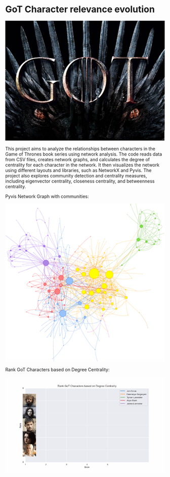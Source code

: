 # GoT Character relevance evolution

<img src="images/Got.jpeg" alt="GoT" width="800"/>

This project aims to analyze the relationships between characters in the Game of Thrones book series 
using network analysis.  The code reads data from CSV files, creates network graphs, and calculates 
the degree of centrality for each character in the network. It then visualizes the network using different 
layouts and libraries, such as NetworkX and Pyvis. The project also explores community detection and 
centrality measures, including eigenvector centrality, closeness centrality, and betweenness centrality.

Pyvis Network Graph with communities:

<img src="images/Pyvis_network_communities_white_txt.png" alt="GoT" width="800"/>

Rank GoT Characters based on Degree Centrality:

<img src="images/animation.gif" alt="GoT" width="800"/>


